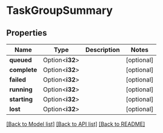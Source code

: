# TaskGroupSummary

## Properties

Name | Type | Description | Notes
------------ | ------------- | ------------- | -------------
**queued** | Option<**i32**> |  | [optional]
**complete** | Option<**i32**> |  | [optional]
**failed** | Option<**i32**> |  | [optional]
**running** | Option<**i32**> |  | [optional]
**starting** | Option<**i32**> |  | [optional]
**lost** | Option<**i32**> |  | [optional]

[[Back to Model list]](../README.md#documentation-for-models) [[Back to API list]](../README.md#documentation-for-api-endpoints) [[Back to README]](../README.md)


